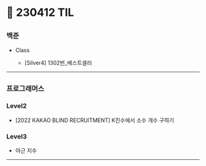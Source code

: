 # 🚩 230412 TIL

## **`백준`**

- Class

  - [Silver4] 1302번_베스트셀러

---

## **`프로그래머스`**

### Level2

- [2022 KAKAO BLIND RECRUITMENT] K진수에서 소수 개수 구하기

### Level3

- 야근 지수

---

